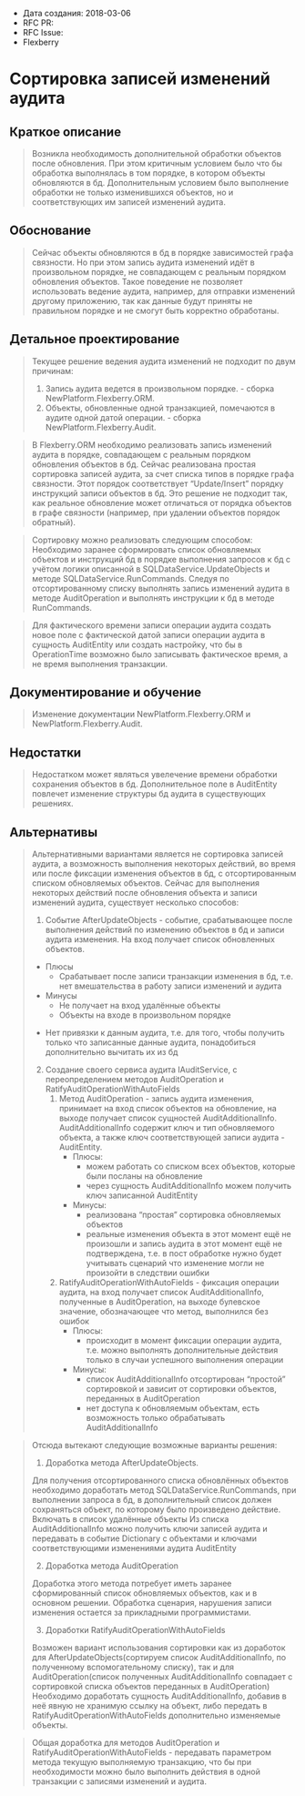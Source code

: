 - Дата создания: 2018-03-06
- RFC PR:
- RFC Issue:
- Flexberry

# Сортировка записей изменений аудита

## Краткое описание

> Возникла необходимость дополнительной обработки объектов после обновления. При этом критичным условием было что бы обработка выполнялась в том порядке, в котором объекты обновляются в бд. Дополнительным условием было выполнение обработки не только изменившихся объектов, но и соответствующих им записей изменений аудита.

## Обоснование

> Сейчас объекты обновляются в бд в порядке зависимостей графа связности. Но при этом запись аудита изменений идёт в произвольном порядке, не совпадающем с реальным порядком обновления объектов. Такое поведение не позволяет использовать ведение аудита, например, для отправки изменений другому приложению, так как данные будут приняты не правильном порядке и не смогут быть корректно обработаны.

## Детальное проектирование

> Текущее решение ведения аудита изменений не подходит по двум причинам:
> 1. Запись аудита ведется в произвольном порядке. - сборка NewPlatform.Flexberry.ORM.
> 2. Объекты, обновленные одной транзакцией, помечаются в аудите одной датой операции. - сборка NewPlatform.Flexberry.Audit.

> В Flexberry.ORM необходимо реализовать запись изменений аудита в порядке, совпадающем с реальным порядком обновления объектов в бд.
Сейчас реализована простая сортировка записей аудита, за счет списка типов в порядке графа связности. Этот порядок соответствует “Update/Insert” порядку инструкций записи объектов в бд. Это решение не подходит так, как реальное обновление может отличаться от порядка объектов в графе связности (например, при удалении объектов порядок обратный).

> Сортировку можно реализовать следующим способом:
> Необходимо заранее cформировать список обновляемых объектов и инструкций бд в порядке выполнения запросов к бд с учётом логики описанной в SQLDataService.UpdateObjects и методе SQLDataService.RunCommands. Следуя по отсортированному списку выполнять запись изменений аудита в методе AuditOperation и выполнять инструкции к бд в методе RunCommands.

> Для фактического времени записи операции аудита создать новое поле с фактической датой записи операции аудита в сущность AuditEntity или создать настройку, что бы в OperationTime возможно было записывать фактическое время, а не время выполнения транзакции. 

## Документирование и обучение

> Изменение документации NewPlatform.Flexberry.ORM и NewPlatform.Flexberry.Audit.

## Недостатки

> Недостатком может являться увелечение времени обработки сохранения объектов в бд. 
> Дополнительное поле в AuditEntity повлечет изменение структуры бд аудита в существующих решениях. 
 
## Альтернативы

> Альтернативными вариантами является не сортировка записей аудита, а возможность выполнения некоторых действий, во время или после фиксации изменения объектов в бд, с отсортированным списком обновляемых объектов.
> Сейчас для выполнения некоторых действий после обновления объекта и записи изменений аудита, существует несколько способов:
> 1. Событие AfterUpdateObjects - событие, срабатывающее после выполнения действий по изменению объектов в бд и записи аудита изменения. На вход получает список обновленных объектов.
> * Плюсы
>   - Срабатывает после записи транзакции изменения в бд, т.е. нет вмешательства в работу записи изменений и аудита
> * Минусы
>   - Не получает на вход удалённые объекты
>   - Объекты на входе в произвольном порядке
> - Нет привязки к данным аудита, т.е. для того, чтобы получить только что записанные данные аудита, понадобиться дополнительно вычитать их из бд
> 2. Создание своего сервиса аудита IAuditService, с переопределением методов AuditOperation и RatifyAuditOperationWithAutoFields
>    1. Метод AuditOperation - запись аудита изменения, принимает на вход список объектов на обновление, на выходе получает список сущностей AuditAdditionalInfo. AuditAdditionalInfo содержит ключ и тип обновляемого объекта, а также ключ соответствующей записи аудита - AuditEntity.
>       * Плюсы: 
>         - можем работать со списком всех объектов, которые были посланы на обновление
>         - через сущность AuditAdditionalInfo можем получить ключ записанной AuditEntity
>       * Минусы:
>         - реализована “простая” сортировка обновляемых объектов
>         - реальные изменения объекта в этот момент ещё не произошли и запись аудита в этот момент ещё не подтверждена, т.е. в пост обработке нужно будет учитывать сценарий что изменение могли не произойти в следствии ошибки
>    2. RatifyAuditOperationWithAutoFields - фиксация операции аудита, на вход получает список AuditAdditionalInfo, полученные в AuditOperation, на выходе булевское значение, обозначающее что метод, выполнился без ошибок
>       * Плюсы:
>         - происходит в момент фиксации операции аудита, т.е. можно выполнять дополнительные действия только в случаи успешного выполнения операции
>       * Минусы:
>         - список AuditAdditionalInfo отсортирован “простой” сортировкой и зависит от сортировки объектов, переданных в AuditOperation
>         - нет доступа к обновляемым объектам, есть возможность только обрабатывать AuditAdditionalInfo
 
> Отсюда вытекают следующие возможные варианты решения:
> 1. Доработка метода AfterUpdateObjects.
> 
> Для получения отсортированного списка обновлённых объектов необходимо доработать метод SQLDataService.RunCommands, при выполнении запроса в бд, в дополнительный список должен сохраняться объект, по которому было произведено действие.
> Включать в список удалённые объекты
> Из списка AuditAdditionalInfo можно получить ключи записей аудита и передавать в событие Dictionary c объектами и ключами соответствующими изменениями аудита AuditEntity
> 
> 2. Доработка метода AuditOperation
> 
> Доработка этого метода потребует иметь заранее сформированный список обновляемых объектов, как и в основном решении. Обработка сценария, нарушения записи изменения остается за прикладными программистами.
> 
> 3. Доработки RatifyAuditOperationWithAutoFields
> 
> Возможен вариант использования сортировки как из доработок для AfterUpdateObjects(сортируем список AuditAdditionalInfo, по полученному вспомогательному списку), так и для AuditOperation(список полученных AuditAdditionalInfo совпадает с сортировкой списка объектов переданных в AuditOperation)
> Необходимо доработать сущность AuditAdditionalInfo, добавив в неё явную не хранимую ссылку на объект, либо передать в RatifyAuditOperationWithAutoFields дополнительно изменяемые объекты.

> Общая доработка для методов AuditOperation и RatifyAuditOperationWithAutoFields - передавать параметром метода текущую выполняемую транзакцию, что бы при необходимости можно было выполнить действия в одной транзакции с записями изменений и аудита.
